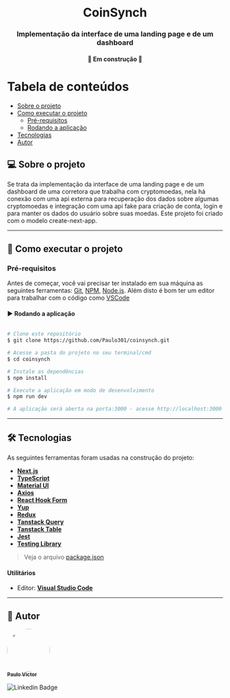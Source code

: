 <h1 align="center">
  CoinSynch
</h1>

<h3 align="center">
  Implementação da interface de uma landing page e de um dashboard
</h3>

<h4 align="center">
	🚧   Em construção   🚧
</h4>

Tabela de conteúdos
=================
<!--ts-->
   * [Sobre o projeto](#user-content--sobre-o-projeto)
   * [Como executar o projeto](#-como-executar-o-projeto)
     * [Pré-requisitos](#pré-requisitos)
     * [Rodando a aplicação](#user-content--rodando-a-aplicação)
   * [Tecnologias](#user-content--tecnologias)
   * [Autor](#user-content--autor)
<!--te-->


## 💻 Sobre o projeto

Se trata da implementação da interface de uma landing page e de um dashboard de uma corretora que trabalha com cryptomoedas, nela há conexão com uma api externa para recuperação dos dados sobre algumas cryptomoedas e integração com uma api fake para criação de conta, login e para manter os dados do usuário sobre suas moedas.
Este projeto foi criado com o modelo create-next-app.

---

## 🚀 Como executar o projeto

### Pré-requisitos

Antes de começar, você vai precisar ter instalado em sua máquina as seguintes ferramentas:
[Git](https://git-scm.com), [NPM](https://www.npmjs.com/), [Node.js](https://nodejs.org/en/). 
Além disto é bom ter um editor para trabalhar com o código como [VSCode](https://code.visualstudio.com/)


#### ▶️ Rodando a aplicação

```bash

# Clone este repositório
$ git clone https://github.com/Paulo301/coinsynch.git

# Acesse a pasta do projeto no seu terminal/cmd
$ cd coinsynch

# Instale as dependências
$ npm install

# Execute a aplicação em modo de desenvolvimento
$ npm run dev

# A aplicação será aberta na porta:3000 - acesse http://localhost:3000

```

---

## 🛠 Tecnologias

As seguintes ferramentas foram usadas na construção do projeto:

-   **[Next.js](https://nextjs.org/)**  
-   **[TypeScript](https://www.typescriptlang.org/)**
-   **[Material UI](https://mui.com/)**
-   **[Axios](https://axios-http.com/ptbr/docs/intro)**
-   **[React Hook Form](https://www.react-hook-form.com/)**
-   **[Yup](https://github.com/jquense/yup)**
-   **[Redux](https://redux.js.org/)**
-   **[Tanstack Query](https://tanstack.com/query/latest)**
-   **[Tanstack Table](https://tanstack.com/table/v8)**
-   **[Jest](https://jestjs.io/)**
-   **[Testing Library](https://testing-library.com/)**

> Veja o arquivo  [package.json](https://github.com/Paulo301/coinsynch/blob/main/package.json)

#### **Utilitários**

-   Editor:  **[Visual Studio Code](https://code.visualstudio.com/)** 

---

## 👤 Autor

<a href="https://github.com/Paulo301">
 <img style="border-radius: 50%;" src="https://avatars.githubusercontent.com/u/51863723?v=4" width="100px;" alt=""/>
 <br />
 <sub><b>Paulo Victor</b></sub></a>
 <br />
 
![Linkedin Badge](https://img.shields.io/badge/-Paulo%20Victor-blue?style=flat-square&logo=Linkedin&logoColor=white&link=https://www.linkedin.com/in/paulo-victor-lemos-de-almeida-569040186/)